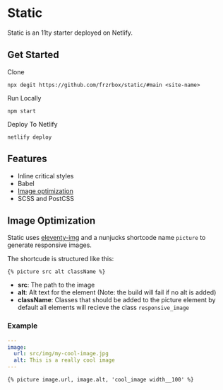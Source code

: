# Static

Static is an 11ty starter deployed on Netlify.

## Get Started

Clone

`npx degit https://github.com/frzrbox/static/#main <site-name>`

Run Locally

`npm start`

Deploy To Netlify

`netlify deploy`

## Features

- Inline critical styles
- Babel
- [Image optimization](#image-optimization)
- SCSS and PostCSS

## Image Optimization

Static uses [eleventy-img](https://www.11ty.dev/docs/plugins/image/) and a nunjucks shortcode name `picture` to generate responsive images.

The shortcude is structured like this:

```njk
{% picture src alt className %}
```

- **src**: The path to the image
- **alt**: Alt text for the element (Note: the build will fail if no alt is added)
- **className**: Classes that should be added to the picture element by default all elements will recieve the class `responsive_image`

### Example

```yaml
---
image:
  url: src/img/my-cool-image.jpg
  alt: This is a really cool image
---

```

```njk
{% picture image.url, image.alt, 'cool_image width__100' %}
```
